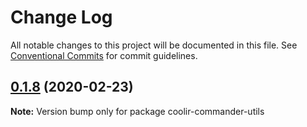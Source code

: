 # Change Log

All notable changes to this project will be documented in this file.
See [Conventional Commits](https://conventionalcommits.org) for commit guidelines.

## [0.1.8](https://github.com/coolir/coolir-commander/compare/coolir-commander-utils@0.1.7...coolir-commander-utils@0.1.8) (2020-02-23)

**Note:** Version bump only for package coolir-commander-utils
